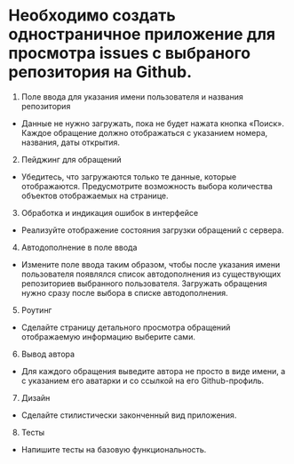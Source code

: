 # Необходимо создать одностраничное приложение для просмотра issues с выбраного репозитория на Github.

1) Поле ввода для указания имени пользователя и названия репозитория

  * Данные не нужно загружать, пока не будет нажата кнопка «Поиск». Каждое обращение должно отображаться с указанием номера, названия, даты открытия.

2) Пейджинг для обращений

  * Убедитесь, что загружаются только те данные, которые отображаются. Предусмотрите возможность выбора количества объектов отображаемых на странице.

3) Обработка и индикация ошибок в интерфейсе

  * Реализуйте отображение состояния загрузки обращений с сервера.

4) Автодополнение в поле ввода

  * Измените поле ввода таким образом, чтобы после указания имени пользователя появлялся список автодополнения из существующих репозиториев выбранного пользователя. Загружать обращения нужно сразу после выбора в списке автодополнения.

5)  Роутинг

  * Сделайте страницу детального просмотра обращений отображаемую информацию выберите сами.

6) Вывод автора

  * Для каждого обращения выведите автора не просто в виде имени, а с указанием его аватарки и со ссылкой на его Github-профиль.

7) Дизайн

  * Сделайте стилистически законченный вид приложения.

8) Тесты

  * Напишите тесты на базовую функциональность.